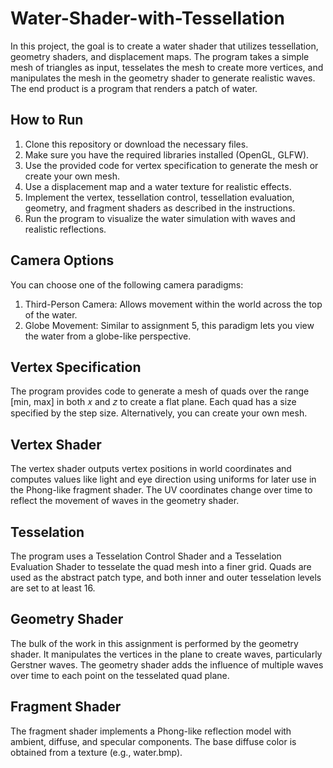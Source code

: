 # Water-Shader-with-Tessellation

In this project, the goal is to create a water shader that utilizes tessellation, geometry shaders, and displacement maps. The program takes a simple mesh of triangles as input, tesselates the mesh to create more vertices, and manipulates the mesh in the geometry shader to generate realistic waves. The end product is a program that renders a patch of water.

## How to Run

1. Clone this repository or download the necessary files.
2. Make sure you have the required libraries installed (OpenGL, GLFW).
3. Use the provided code for vertex specification to generate the mesh or create your own mesh.
4. Use a displacement map and a water texture for realistic effects.
5. Implement the vertex, tessellation control, tessellation evaluation, geometry, and fragment shaders as described in the instructions.
6. Run the program to visualize the water simulation with waves and realistic reflections.

## Camera Options

You can choose one of the following camera paradigms:

1. Third-Person Camera: Allows movement within the world across the top of the water.
2. Globe Movement: Similar to assignment 5, this paradigm lets you view the water from a globe-like perspective.

## Vertex Specification

The program provides code to generate a mesh of quads over the range [min, max] in both 𝑥 and 𝑧 to create a flat plane. Each quad has a size specified by the step size. Alternatively, you can create your own mesh.

## Vertex Shader

The vertex shader outputs vertex positions in world coordinates and computes values like light and eye direction using uniforms for later use in the Phong-like fragment shader. The UV coordinates change over time to reflect the movement of waves in the geometry shader.

## Tesselation

The program uses a Tesselation Control Shader and a Tesselation Evaluation Shader to tesselate the quad mesh into a finer grid. Quads are used as the abstract patch type, and both inner and outer tesselation levels are set to at least 16.

## Geometry Shader

The bulk of the work in this assignment is performed by the geometry shader. It manipulates the vertices in the plane to create waves, particularly Gerstner waves. The geometry shader adds the influence of multiple waves over time to each point on the tesselated quad plane.

## Fragment Shader

The fragment shader implements a Phong-like reflection model with ambient, diffuse, and specular components. The base diffuse color is obtained from a texture (e.g., water.bmp).
